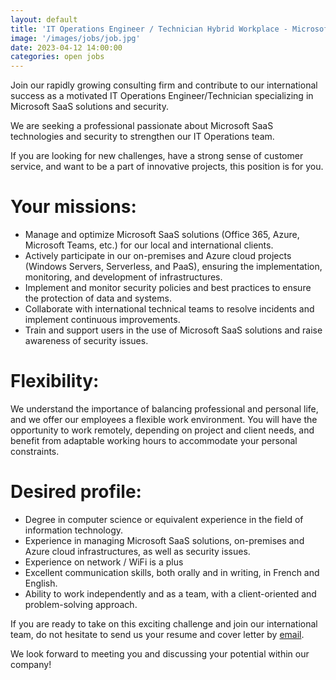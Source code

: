 ```yaml
---
layout: default
title: 'IT Operations Engineer / Technician Hybrid Workplace - Microsoft 365'
image: '/images/jobs/job.jpg'
date: 2023-04-12 14:00:00
categories: open jobs
---
```


Join our rapidly growing consulting firm and contribute to our international success as a motivated IT Operations Engineer/Technician specializing in Microsoft SaaS solutions and security.

We are seeking a professional passionate about Microsoft SaaS technologies and security to strengthen our IT Operations team.

If you are looking for new challenges, have a strong sense of customer service, and want to be a part of innovative projects, this position is for you.

Your missions:
===============
* Manage and optimize Microsoft SaaS solutions (Office 365, Azure, Microsoft Teams, etc.) for our local and international clients.
* Actively participate in our on-premises and Azure cloud projects (Windows Servers, Serverless, and PaaS), ensuring the implementation, monitoring, and development of infrastructures.
* Implement and monitor security policies and best practices to ensure the protection of data and systems.
* Collaborate with international technical teams to resolve incidents and implement continuous improvements.
* Train and support users in the use of Microsoft SaaS solutions and raise awareness of security issues.

Flexibility:
===============
We understand the importance of balancing professional and personal life, and we offer our employees a flexible work environment. You will have the opportunity to work remotely, depending on project and client needs, and benefit from adaptable working hours to accommodate your personal constraints.

Desired profile:
===============
* Degree in computer science or equivalent experience in the field of information technology.
* Experience in managing Microsoft SaaS solutions, on-premises and Azure cloud infrastructures, as well as security issues.
* Experience on network / WiFi is a plus
* Excellent communication skills, both orally and in writing, in French and English.
* Ability to work independently and as a team, with a client-oriented and problem-solving approach.

If you are ready to take on this exciting challenge and join our international team, do not hesitate to send us your resume and cover letter by [email](mailto:jobs@iooikos.com).

We look forward to meeting you and discussing your potential within our company!